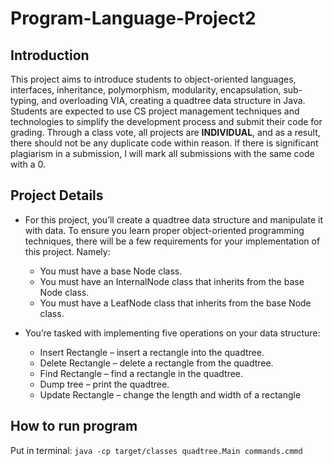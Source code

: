 # Program-Language-Project2


## Introduction
This project aims to introduce students to object-oriented languages, interfaces, inheritance, polymorphism, modularity, encapsulation, sub-typing, and overloading VIA, creating a quadtree data structure in Java. Students are expected to use CS project management techniques and technologies to simplify the development process and submit their code for grading. Through a class vote, all projects are **INDIVIDUAL**, and as a result, there should not be any duplicate code within reason. If there is significant plagiarism in a submission, I will mark all submissions with the same code with a 0.

## Project Details
- For this project, you’ll create a quadtree data structure and manipulate it with data. To ensure you learn proper object-oriented programming techniques, there will be a few requirements for your implementation of this project. Namely:

    - You must have a base Node class.<br>
    - You must have an InternalNode class that inherits from the base Node class.<br>
    - You must have a LeafNode class that inherits from the base Node class.<br>

- You’re tasked with implementing five operations on your data structure:<br>
    - Insert Rectangle – insert a rectangle into the quadtree.<br>
    - Delete Rectangle – delete a rectangle from the quadtree.<br>
    - Find Rectangle – find a rectangle in the quadtree.<br>
    - Dump tree – print the quadtree.<br>
    - Update Rectangle – change the length and width of a rectangle

## How to run program
Put in terminal:
``java -cp target/classes quadtree.Main commands.cmmd``
